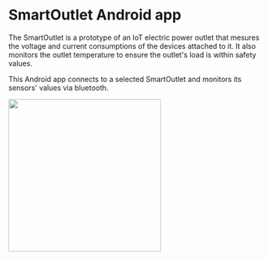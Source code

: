 # SmartOutlet Android app
The SmartOutlet is a prototype of an IoT electric power outlet that mesures the voltage and current consumptions of the devices attached to it.
It also monitors the outlet temperature to ensure the outlet's load is within safety values.

This Android app connects to a selected SmartOutlet and monitors its sensors' values via bluetooth.

<img src="https://angelsv.com/cosmolandstaticfiles/so_gif.gif" width="300px">
